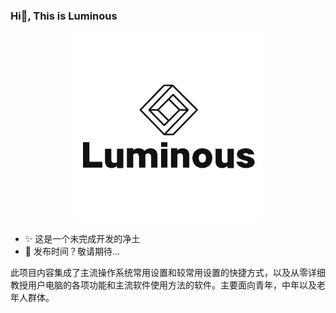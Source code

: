 ### Hi👋, This is Luminous

<div style="text-align: center;">
  <img src="Luminous.jpg" width="60%" alt="Luminous Logo"/>
</div>

- ✨ 这是一个未完成开发的净土
- 🎉 发布时间？敬请期待...

此项目内容集成了主流操作系统常用设置和较常用设置的快捷方式，以及从零详细教授用户电脑的各项功能和主流软件使用方法的软件。主要面向青年，中年以及老年人群体。
